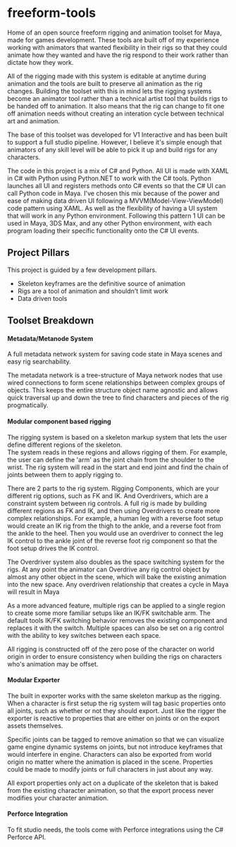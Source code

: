 # freeform-tools
Home of an open source freeform rigging and animation toolset for Maya, made for games development.  These tools are built 
off of my experience working with animators that wanted flexibility in their rigs so that they could animate how they wanted
and have the rig respond to their work rather than dictate how they work.

All of the rigging made with this system is editable at anytime during animation and the tools are built to preserve
all animation as the rig changes.  Building the toolset with this in mind lets the rigging systems become an animator tool
rather than a technical artist tool that builds rigs to be handed off to animation.  It also means that the rig can change to 
fit one off animation needs without creating an interation cycle between technical art and animation.

The base of this toolset was developed for V1 Interactive and has been built to support a full studio pipeline.  However,
I believe it's simple enough that animators of any skill level will be able to pick it up and build rigs for any characters.


The code in this project is a mix of C# and Python.  All UI is made with XAML in C# with Python using Python.NET to work with the C#
tools.  Python launches all UI and registers methods onto C# events so that the C# UI can call Python code in Maya.
I've chosen this mix because of the power and ease of making data driven UI following a MVVM(Model-View-ViewModel) code pattern using XAML.
As well as the flexibility of having a UI system that will work in any Python environment.  Following this pattern 1 UI can be
used in Maya, 3DS Max, and any other Python environment, with each program loading their specific functionality onto the C# UI events.



## Project Pillars

This project is guided by a few development pillars.

- Skeleton keyframes are the definitive source of animation
- Rigs are a tool of animation and shouldn't limit work
- Data driven tools



## Toolset Breakdown

#### Metadata/Metanode System 
A full metadata network system for saving code state in Maya scenes and easy rig searchability.

The metadata network is a tree-structure of Maya network nodes that use wired connections to form scene relationships
between complex groups of objects.  This keeps the entire structure object name agnostic and allows quick traversal up
and down the tree to find characters and pieces of the rig progmatically.


#### Modular component based rigging
The rigging system is based on a skeleton markup system that lets the user define different regions of the skeleton.  
The system reads in these regions and allows rigging of them.  For example, the user can define the 'arm' as the joint
chain from the shoulder to the wrist.  The rig system will read in the start and end joint and find the chain of joints
between them to apply rigging to.

There are 2 parts to the rig system.  Rigging Components, which are your different rig options, such as FK and IK.  And
Overdrivers, which are a constraint system between rig controls.  A full rig is made by building different regions as FK
and IK, and then using Overdrivers to create more complex relationships.
For example, a human leg with a reverse foot setup would create an IK rig from the thigh to the ankle, and a reverse foot 
from the ankle to the heel.  Then you would use an overdriver to connect the leg IK control to the ankle joint of the reverse
foot rig component so that the foot setup drives the IK control.

The Overdriver system also doubles as the space switching system for the rigs.  At any point the animator can Overdrive any
rig control object by almost any other object in the scene, which will bake the existing animation into the new space.
Any overdriven relationship that creates a cycle in Maya will result in Maya

As a more advanced feature, multiple rigs can be applied to a single region to create some more familiar setups like an
IK/FK switchable arm.  The default tools IK/FK switching behavior removes the existing component and replaces it with the switch.
Multiple spaces can also be set on a rig control with the ability to key switches between each space.

All rigging is constructed off of the zero pose of the character on world origin in order to ensure consistency when
building the rigs on characters who's animation may be offset.


#### Modular Exporter
The built in exporter works with the same skeleton markup as the rigging.  When a character is first setup the rig system
will tag basic properties onto all joints, such as whether or not they should export.  Just like the rigger the exporter is
reactive to properties that are either on joints or on the export assets themselves.  

Specific joints can be tagged to remove animation so that we can visualize game engine dynamic systems on joints, but not 
introduce keyframes that would interfere in engine.  Characters can also be exported from world origin no matter where the 
animation is placed in the scene.  Properties could be made to modify joints or full characters in just about any way.

All export properties only act on a duplicate of the skeleton that is baked from the existing character animation, so that
the export process never modifies your character animation.


#### Perforce Integration
To fit studio needs, the tools come with Perforce integrations using the C# Perforce API.
